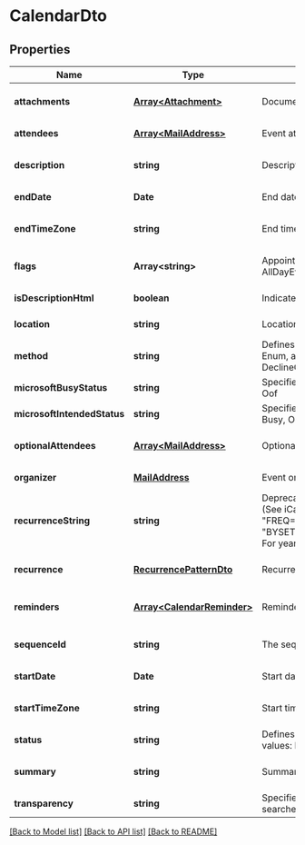 
# CalendarDto

## Properties
Name | Type | Description | Notes
------------ | ------------- | ------------- | -------------
**attachments** | [**Array&lt;Attachment&gt;**](Attachment.md) | Document attachments. | [optional] [default to undefined]
**attendees** | [**Array&lt;MailAddress&gt;**](MailAddress.md) | Event attendees. | [default to undefined]
**description** | **string** | Description. | [optional] [default to undefined]
**endDate** | **Date** | End date. | [default to undefined]
**endTimeZone** | **string** | End time zone. | [optional] [default to undefined]
**flags** | **Array&lt;string&gt;** | Appointment flags. Items: Enumerates iCalendar flags. Enum, available values: None, AllDayEvent | [optional] [default to undefined]
**isDescriptionHtml** | **boolean** | Indicates if description is in HTML format. | [default to undefined]
**location** | **string** | Location. | [default to undefined]
**method** | **string** | Defines the iCalendar object method type associated with the calendar document. Enum, available values: None, Publish, Request, Reply, Add, Cancel, Refresh, Counter, DeclineCounter | [default to undefined]
**microsoftBusyStatus** | **string** | Specifies the BUSY status. Enum, available values: NotDefined, Free, Tentative, Busy, Oof | [default to undefined]
**microsoftIntendedStatus** | **string** | Specifies the INTENDED status. Enum, available values: NotDefined, Free, Tentative, Busy, Oof | [default to undefined]
**optionalAttendees** | [**Array&lt;MailAddress&gt;**](MailAddress.md) | Optional attendees.              | [optional] [default to undefined]
**organizer** | [**MailAddress**](MailAddress.md) | Event organizer.              | [default to undefined]
**recurrenceString** | **string** | Deprecated, use 'Recurrence' property. String representation of recurrence pattern (See iCalendar RFC, \"Recurrence rule\" section). For example:               For daily recurrence:         \"FREQ=DAILY;COUNT=10;WKST=MO\"                   For monthly recurrence:         \"BYSETPOS=1;BYDAY=MO,TU,WE,TH,FR;FREQ=MONTHLY;INTERVAL=10;WKST=MO\"                   For yearly recurrence:         \"BYMONTHDAY=30;BYMONTH=1;FREQ=YEARLY;WKST=MO\"                    | [optional] [default to undefined]
**recurrence** | [**RecurrencePatternDto**](RecurrencePatternDto.md) | Recurrence pattern              | [optional] [default to undefined]
**reminders** | [**Array&lt;CalendarReminder&gt;**](CalendarReminder.md) | Reminders. | [optional] [default to undefined]
**sequenceId** | **string** | The sequence id. Read only. | [optional] [default to undefined]
**startDate** | **Date** | Start date. | [default to undefined]
**startTimeZone** | **string** | Start time zone. | [optional] [default to undefined]
**status** | **string** | Defines the overall status or confirmation for the calendar document. Enum, available values: NotDefined, Cancelled, Tentative, Confirmed | [default to undefined]
**summary** | **string** | Summary. | [optional] [default to undefined]
**transparency** | **string** | Specifies whether or not this appointment is intended to be visible in availability searches. Enum, available values: NotDefined, Transparent, Opaque | [default to undefined]



[[Back to Model list]](README.md#documentation-for-models) [[Back to API list]](README.md#documentation-for-api-endpoints) [[Back to README]](README.md)

